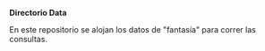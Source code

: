 __Directorio Data__

En este repositorio se alojan los datos de "fantasía" para correr las consultas.
